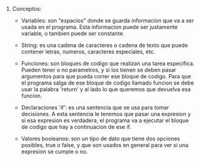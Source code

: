 1. Conceptos:
    * Variables: son "espacios" donde se guarda informacion que va a ser usada en el programa. Esta informacion puede ser justamente variable, o tambien puede ser constante.

    * String: es una cadena de caracteres o cadena de texto que puede contener letras, numeros, caracteres especiales, etc.

    * Funciones: son bloques de codigo que realizan una tarea especifica. Pueden tener o no parametros, y si los tienen se deben pasar argumentos para que pueda correr ese bloque de codigo. Para que el programa salga de ese bloque de codigo llamado funcion se debe usar la palabra 'return' y al lado lo que queremos que devuelva esa funcion.

    * Declaraciones 'if': es una sentencia que se usa para tomar decisiones. A esta sentencia le tenemos que pasar una expresion y si esa expresion es verdadera, el programa va a ejecutar el bloque de codigo que hay a continuacion de ese if.

    * Valores booleanos: son un tipo de dato que tiene dos opciones posibles, true o false, y que son usados en general para ver si una expresion se cumple o no.
